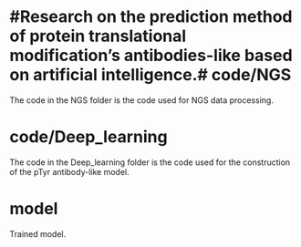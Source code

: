 #Research on the prediction method of protein translational modification’s antibodies-like based on artificial intelligence.#
code/NGS
===========
The code in the NGS folder is the code used for NGS data processing.

code/Deep_learning
===========
The code in the Deep_learning folder is the code used for the construction of the pTyr antibody-like model.

model
===========
Trained model.
